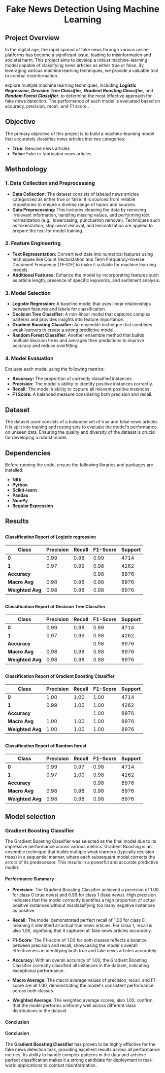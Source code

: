 # <h1 align="center">Fake News Detection Using Machine Learning</h1>                                      
      
## <h2>Project Overview</h2>                                  
In the digital age, the rapid spread of fake news through various online platforms has become a significant issue, leading to misinformation and societal harm. This project aims to develop a robust machine-learning model capable of classifying news articles as either true or false. By leveraging various machine learning techniques, we provide a valuable tool to combat misinformation.

explore multiple machine learning techniques, including <i><b>Logistic Regression</b></i>, <i><b>Decision Tree Classifier</b></i>,  <i><b>Gradient Boosting Classifier</b></i>,  and <i><b>Random Forest Classifier</b></i>, to determine the most effective approach for fake news detection. The performance of each model is evaluated based on accuracy, precision, recall, and F1 score..

## <h2>Objective</h2>
The primary objective of this project is to build a machine-learning model that accurately classifies news articles into two categories:
- **True:** Genuine news articles
- **False:** Fake or fabricated news articles

## <h2>Methodology</h2>

### <h3>1. Data Collection and Preprocessing</h3>
- **Data Collection:** The dataset consists of labeled news articles categorized as either true or false. It is sourced from reliable repositories to ensure a diverse range of topics and sources.
- **Data Preprocessing:** This includes cleaning the data by removing irrelevant information, handling missing values, and performing text normalization (e.g., lowercasing, punctuation removal). Techniques such as tokenization, stop-word removal, and lemmatization are applied to prepare the text for model training.

### <h3>2. Feature Engineering</h3>
- **Text Representation:** Convert text data into numerical features using techniques like Count Vectorization and Term Frequency-Inverse Document Frequency (TF-IDF) to make it suitable for machine learning models.
- **Additional Features:** Enhance the model by incorporating features such as article length, presence of specific keywords, and sentiment analysis.

### <h3>3. Model Selection</h3>
- **Logistic Regression:** A baseline model that uses linear relationships between features and labels for classification.
- **Decision Tree Classifier:** A non-linear model that captures complex patterns and provides insights into feature importance.
- **Gradient Boosting Classifier:** An ensemble technique that combines weak learners to create a strong predictive model.
- **Random Forest Classifier:** Another ensemble method that builds multiple decision trees and averages their predictions to improve accuracy and reduce overfitting.

### <h3>4. Model Evaluation</h3>
Evaluate each model using the following metrics:
- **Accuracy:** The proportion of correctly classified instances.
- **Precision:** The model's ability to identify positive instances correctly.
- **Recall:** The model's ability to capture all relevant positive instances.
- **F1 Score:** A balanced measure considering both precision and recall.

## <h2>Dataset</h2>
The dataset used consists of a balanced set of true and false news articles. It is split into training and testing sets to evaluate the model's performance on unseen data. Ensuring the quality and diversity of the dataset is crucial for developing a robust model.

## <h2>Dependencies</h2>
Before running the code, ensure the following libraries and packages are installed:
- **Nltk**
- **Python**
- **Scikit-learn**
- **Pandas**
- **NumPy**
- **Regular Expression**
## <h2>Results</h2>

## <h4>Classification Report of Logistic regression </h2>

| Class | Precision | Recall | F1-Score | Support |
|-------|-----------|--------|----------|---------|
| **0** | 0.99      | 0.98   | 0.99     | 4714    |
| **1** | 0.97      | 0.99   | 0.98     | 4262    |
| **Accuracy** |           |        | 0.98     | 8976    |
| **Macro Avg** | 0.98      | 0.98   | 0.98     | 8976    |
| **Weighted Avg** | 0.98      | 0.98   | 0.98     | 8976    |


## <h4>Classification Report of Decision Tree Classifier</h4>

| Class | Precision | Recall | F1-Score | Support |
|-------|-----------|--------|----------|---------|
| **0** | 0.99      | 0.98   | 0.99     | 4714    |
| **1** | 0.97      | 0.99   | 0.98     | 4262    |
| **Accuracy** |           |        | 0.98     | 8976    |
| **Macro Avg** | 0.98      | 0.98   | 0.98     | 8976    |
| **Weighted Avg** | 0.98      | 0.98   | 0.98     | 8976    |


## <h4>Classification Report of Gradient Boosting Classifier</h4>

| Class | Precision | Recall | F1-Score | Support |
|-------|-----------|--------|----------|---------|
| **0** | 1.00      | 1.00   | 1.00     | 4714    |
| **1** | 0.99      | 1.00   | 1.00     | 4262    |
| **Accuracy** |           |        | 1.00     | 8976    |
| **Macro Avg** | 1.00      | 1.00   | 1.00     | 8976    |
| **Weighted Avg** | 1.00      | 1.00   | 1.00     | 8976    |


## <h4>Classification Report of Random forest</h4>

| Class | Precision | Recall | F1-Score | Support |
|-------|-----------|--------|----------|---------|
| **0** | 0.99      | 0.97   | 0.98     | 4714    |
| **1** | 0.97      | 1.00   | 0.98     | 4262    |
| **Accuracy** |           |        | 0.98     | 8976    |
| **Macro Avg** | 0.98      | 0.98   | 0.98     | 8976    |
| **Weighted Avg** | 0.98      | 0.98   | 0.98     | 8976    |

## <h2>Model selection </h2>
### <h3>Gradient Boosting Classifier</h3>

The Gradient Boosting Classifier was selected as the final model due to its impressive performance across various metrics. Gradient Boosting is an ensemble technique that builds multiple weak learners (typically decision trees) in a sequential manner, where each subsequent model corrects the errors of its predecessor. This results in a powerful and accurate predictive model.

#### **Performance Summary**

- **Precision:** The Gradient Boosting Classifier achieved a precision of 1.00 for class 0 (true news) and 0.99 for class 1 (fake news). High precision indicates that the model correctly identifies a high proportion of actual positive instances without misclassifying too many negative instances as positive.

- **Recall:** The model demonstrated perfect recall of 1.00 for class 0, meaning it identified all actual true news articles. For class 1, recall is also 1.00, signifying that it captured all fake news articles accurately.

- **F1-Score:** The F1-score of 1.00 for both classes reflects a balance between precision and recall, showcasing the model's overall effectiveness in identifying both true and fake news articles accurately.

- **Accuracy:** With an overall accuracy of 1.00, the Gradient Boosting Classifier correctly classified all instances in the dataset, indicating exceptional performance.

- **Macro Average:** The macro average values of precision, recall, and F1-score are all 1.00, demonstrating the model's consistent performance across both classes.

- **Weighted Average:** The weighted average scores, also 1.00, confirm that the model performs uniformly well across different class distributions in the dataset.

#### **Conclusion**

#### **Conclusion**

The <b>Gradient Boosting Classifier</b> has proven to be highly effective for the fake news detection task, providing excellent results across all performance metrics. Its ability to handle complex patterns in the data and achieve perfect classification makes it a strong candidate for deployment in real-world applications to combat misinformation.

